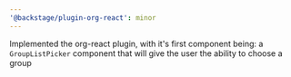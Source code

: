 ```yaml
---
'@backstage/plugin-org-react': minor
---
```


Implemented the org-react plugin, with it's first component being: a `GroupListPicker` component that will give the user the ability to choose a group
